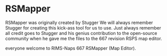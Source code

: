 # RSMapper




RSMapper was originally created by Stugger We will always remember Stugger for creating this kick-ass tool for us to use. Just always remember all credit goes to Stugger and his genius contribution to the open-source community when he gave me the files to the 667 revision RSPS map editor. 


 everyone welcome to 
 RIMS-Naps 667 RSMapper (Map Editor).
